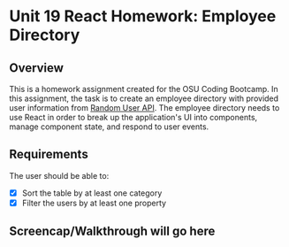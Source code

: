 # Unit 19 React Homework: Employee Directory

## Overview
This is a homework assignment created for the OSU Coding Bootcamp. In this assignment, the task is to create an employee directory with provided user information from [Random User API](https://randomuser.me/). The employee directory needs to use React in order to break up the application's UI into components, manage component state, and respond to user events.

## Requirements
The user should be able to:
- [X] Sort the table by at least one category
- [X] Filter the users by at least one property
 
## Screencap/Walkthrough will go here
